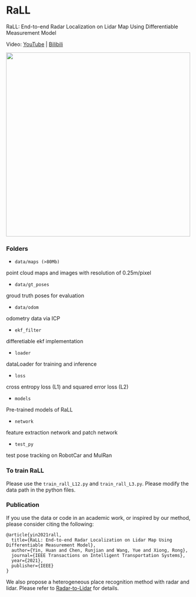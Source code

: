 # RaLL
RaLL: End-to-end Radar Localization on Lidar Map Using Differentiable Measurement Model

Video:  [YouTube](https://youtu.be/OwinC9IE2Xo) | [Bilibili](https://www.bilibili.com/video/BV1my4y1b7Ns)

<img src="https://github.com/ZJUYH/RaLL/blob/master/img/robotcar.gif" width=500>

### Folders

* `data/maps (>80Mb)`

point cloud maps and images with resolution of 0.25m/pixel

* `data/gt_poses`

groud truth poses for evaluation

* `data/odom`

odometry data via ICP

* `ekf_filter`

differetiable ekf implementation

* `loader`

dataLoader for training and inference

* `loss`

cross entropy loss (L1) and squared error loss (L2)

* `models`

Pre-trained models of RaLL

* `network`

feature extraction network and patch network

* `test_py`

test pose tracking on RobotCar and MulRan

### To train RaLL
Please use the `train_rall_L12.py` and `train_rall_L3.py`.
Please modify the data path in the python files.

### Publication
If you use the data or code in an academic work, or inspired by our method, please consider citing the following:

	@article{yin2021rall,
	  title={RaLL: End-to-end Radar Localization on Lidar Map Using Differentiable Measurement Model},
	  author={Yin, Huan and Chen, Runjian and Wang, Yue and Xiong, Rong},
	  journal={IEEE Transactions on Intelligent Transportation Systems},
	  year={2021},
	  publisher={IEEE}
	}

We also propose a heterogeneous place recognition method with radar and lidar. Please refer to [Radar-to-Lidar](https://github.com/ZJUYH/radar-to-lidar-place-recognition) for details.
